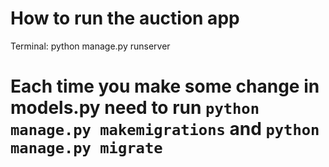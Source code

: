 # How to run the auction app
Terminal: python manage.py runserver

# Each time you make some change in models.py need to run ```python manage.py makemigrations``` and ```python manage.py migrate```
